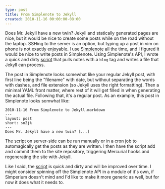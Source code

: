 ```yaml
---
type: post
title: From Simplenote to Jekyll
created: 2010-11-16 00:00:00-08:00
---
```

Does Mr. Jekyll have a new twin? Jekyll and statically generated pages are nice, but it would be nice to create some posts while on the road without the laptop. SSHing to the server is an option, but typing up a post in vim on phone is not exactly enjoyable. I use [Simplenote](http://simplenoteapp.com/) all the time, and I figured it would be nice to write posts in Simplenote. Using Simplenote's API, I wrote a quick and dirty [script][script] that pulls notes with a `blog` tag and writes a file that Jekyll can process.

The post in Simplenote looks somewhat like your regular Jekyll post, with first line being the "filename" with date, but without separating the words with dashes, and file extension (so Jekyll uses the right formatting). Then a minimal YAML front matter, where rest of it will get filled in when generating the actual file. Following that, it's a regular post. As an example, this post in Simplenote looks somwhat like:

    2010-11-16 From Simplenote to Jekyll.markdown
    ---
    layout: post
    short: sn2jk
    ---
    Does Mr. Jekyll have a new twin? [...]

The script on server-side can be run manually or in a cron job to automagically get the posts as they are written. I then have the script add and commit them to the site repository, triggering Mercurial hooks and regenerating the site with Jekyll.

Like I said, the [script][script] is quick and dirty and will be improved over time. I might consider spinning off the Simplenote API in a module of it's own, if Simperium doesn't mind and I'd like to make it more generic as well, but for now it does what it needs to.

[script]: https://bitbucket.org/mayo/simplenote_fetcher
